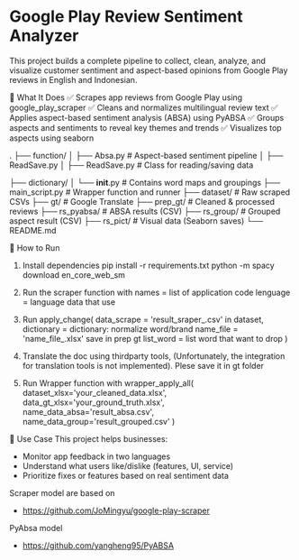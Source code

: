 # Google Play Review Sentiment Analyzer
This project builds a complete pipeline to collect, clean, analyze, and visualize customer sentiment and aspect-based opinions from Google Play reviews in English and Indonesian.



🧠 What It Does
✅ Scrapes app reviews from Google Play using google_play_scraper
✅ Cleans and normalizes multilingual review text
✅ Applies aspect-based sentiment analysis (ABSA) using PyABSA
✅ Groups aspects and sentiments to reveal key themes and trends
✅ Visualizes top aspects using seaborn


.
├── function/
│   ├── Absa.py           # Aspect-based sentiment pipeline
│   ├── ReadSave.py
│   ├── ReadSave.py       # Class for reading/saving data

├── dictionary/
│   └── __init__.py       # Contains word maps and groupings
├── main_script.py        # Wrapper function and runner
├── dataset/              # Raw scraped CSVs
├── gt/                   # Google Translate
├── prep_gt/              # Cleaned & processed reviews
├── rs_pyabsa/            # ABSA results (CSV)
├── rs_group/             # Grouped aspect result (CSV)
├── rs_pict/              # Visual data (Seaborn saves)
└── README.md


🚀 How to Run
1. Install dependencies
pip install -r requirements.txt
python -m spacy download en_core_web_sm

1. Run the scraper function with 
    names = list of application code
    lenguage = language data that use

2. Run apply_change(
    data_scrape = 'result_sraper_.csv' in dataset,
    dictionary  = dictionary: normalize word/brand
    name_file   = 'name_file_.xlsx' save in prep gt
    list_word   = list word that want to drop
    )

3. Translate the doc using thirdparty tools, 
    (Unfortunately, the integration for translation tools is not implemented). Plese save it in
    gt folder

4. Run Wrapper function with
    wrapper_apply_all(
    dataset_xlsx='your_cleaned_data.xlsx',
    data_gt_xlsx='your_ground_truth.xlsx',
    name_data_absa='result_absa.csv',
    name_data_group='result_grouped.csv'
    )

🎯 Use Case
This project helps businesses:
- Monitor app feedback in two languages
- Understand what users like/dislike (features, UI, service)
- Prioritize fixes or features based on real sentiment data


Scraper model are based on 
- https://github.com/JoMingyu/google-play-scraper

PyAbsa model
- https://github.com/yangheng95/PyABSA